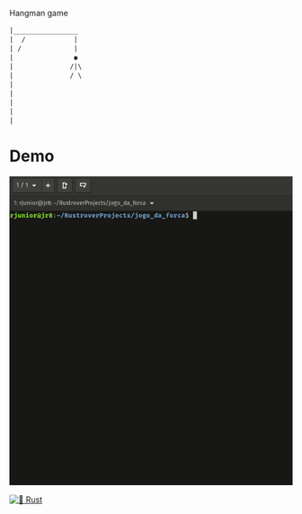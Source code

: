 <p>Hangman game</p>
<pre><code>|________________
|  /            |
| /             |
|               ⚉
|              /|\
|              / \
|
|
|
|
|</code></pre>


# Demo
![presentation](https://github.com/rjunior8/jogo_da_forca/blob/main/demo.gif)


[![🦀 Rust](https://github.com/rjunior8/jogo_da_forca/actions/workflows/build.yml/badge.svg)](https://github.com/rjunior8/jogo_da_forca/actions/workflows/build.yml)
